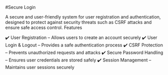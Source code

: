 #Secure Login

A secure and user-friendly system for user registration and authentication, designed to protect against security threats such as CSRF attacks and ensure safe access control.
Features

✔️ User Registration – Allows users to create an account securely
✔️ User Login & Logout – Provides a safe authentication process
✔️ CSRF Protection – Prevents unauthorized requests and attacks
✔️ Secure Password Handling – Ensures user credentials are stored safely
✔️ Session Management – Maintains user sessions securely
